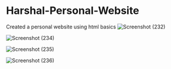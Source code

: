 # Harshal-Personal-Website
Created a personal website using html basics
![Screenshot (232)](https://user-images.githubusercontent.com/76609079/180652892-3e54158d-7e19-4233-a819-da6a23fd3499.png)

![Screenshot (234)](https://user-images.githubusercontent.com/76609079/180652919-0ccce397-f578-4193-8786-29f6df3f0bb9.png)

![Screenshot (235)](https://user-images.githubusercontent.com/76609079/180652989-af5bf130-5d19-404c-bfc0-3ca8aaf3bb0e.png)

![Screenshot (236)](https://user-images.githubusercontent.com/76609079/180653006-dc407b0e-e18e-4b42-a5aa-42086a9703c6.png)


